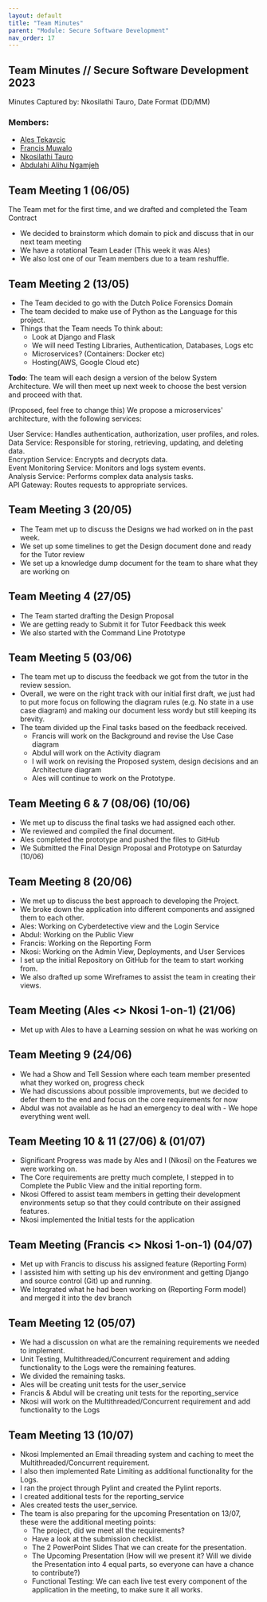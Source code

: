 ```yaml
---
layout: default
title: "Team Minutes"
parent: "Module: Secure Software Development"
nav_order: 17
---
```


## Team Minutes // Secure Software Development 2023
Minutes Captured by: Nkosilathi Tauro, Date Format (DD/MM)
### Members: 
- <a href="https://github.com/alesteka" target="_blank">Ales Tekavcic</a>
- <a href="https://github.com/muwalofra" target="_blank">Francis Muwalo</a>
- <a href="https://github.com/nkosi-tauro" target="_blank">Nkosilathi Tauro</a>
- <a href="https://github.com/alihu12345" target="_blank">Abdulahi Alihu Ngamjeh</a>


## Team Meeting 1 (06/05)

The Team met for the first time, and we drafted and completed the Team Contract
- We decided to brainstorm which domain to pick and discuss that in our next team meeting
- We have a rotational Team Leader (This week it was Ales)
- We also lost one of our Team members due to a team reshuffle.  

## Team Meeting 2 (13/05)
- The Team decided to go with the Dutch Police Forensics Domain
- The team decided to make use of Python as the Language for this project.
- Things that the Team needs To think about:
    - Look at Django and Flask 
    - We will need Testing Libraries, Authentication, Databases, Logs etc
    - Microservices? (Containers: Docker etc)
    - Hosting(AWS, Google Cloud etc) 

**Todo**:
The team will each design a version of the below System Architecture. We will then meet up next week to choose the best version and proceed with that. 

(Proposed, feel free to change this)
We propose a microservices' architecture, with the following services:

User Service: Handles authentication, authorization, user profiles, and roles.  
Data Service: Responsible for storing, retrieving, updating, and deleting data.  
Encryption Service: Encrypts and decrypts data.  
Event Monitoring Service: Monitors and logs system events.  
Analysis Service: Performs complex data analysis tasks.   
API Gateway: Routes requests to appropriate services.  


## Team Meeting 3 (20/05)
- The Team met up to discuss the Designs we had worked on in the past week.
- We set up some timelines to get the Design document done and ready for the Tutor review
- We set up a knowledge dump document for the team to share what they are working on


## Team Meeting 4 (27/05)	
- The Team started drafting the Design Proposal
- We are getting ready to Submit it for Tutor Feedback this week
- We also started with the Command Line Prototype

## Team Meeting 5 (03/06)	
- The team met up to discuss the feedback we got from the tutor in the review session.
- Overall, we were on the right track with our initial first draft, we just had to put more focus on following the diagram rules (e.g. No state in a use case diagram) and making our document less wordy but still keeping its brevity.
- The team divided up the Final tasks based on the feedback received.
    - Francis will work on the Background and revise the Use Case diagram
    - Abdul will work on the Activity diagram
    - I will work on revising the Proposed system, design decisions and an Architecture diagram
    - Ales will continue to work on the Prototype.


## Team Meeting 6 & 7 (08/06) (10/06)
- We met up to discuss the final tasks we had assigned each other.
- We reviewed and compiled the final document.
- Ales completed the prototype and pushed the files to GitHub
- We Submitted the Final Design Proposal and Prototype on Saturday (10/06)

## Team Meeting 8 (20/06)
- We met up to discuss the best approach to developing the Project.
- We broke down the application into different components and assigned them to each other.
- Ales: Working on Cyberdetective view and the Login Service
- Abdul: Working on the Public View
- Francis: Working on the Reporting Form
- Nkosi: Working on the Admin View, Deployments, and User Services
- I set up the initial Repository on GitHub for the team to start working from.
- We also drafted up some Wireframes to assist the team in creating their views.

## Team Meeting (Ales <> Nkosi 1-on-1) (21/06)
- Met up with Ales to have a Learning session on what he was working on


## Team Meeting 9 (24/06)
- We had a Show and Tell Session where each team member presented what they worked on, progress check
- We had discussions about possible improvements, but we decided to defer them to the end and focus on the core requirements for now
- Abdul was not available as he had an emergency to deal with - We hope everything went well. 


## Team Meeting 10 & 11 (27/06) & (01/07)
- Significant Progress was made by Ales and I (Nkosi) on the Features we were working on.
- The Core requirements are pretty much complete, I stepped in to Complete the Public View and the initial reporting form.
- Nkosi Offered to assist team members in getting their development environments setup so that they could contribute on their assigned features.
- Nkosi implemented the Initial tests for the application


## Team Meeting (Francis <> Nkosi 1-on-1) (04/07)
- Met up with Francis to discuss his assigned feature (Reporting Form)
- I assisted him with setting up his dev environment and getting Django and source control (Git) up and running.
- We Integrated what he had been working on (Reporting Form model) and merged it into the dev branch



## Team Meeting 12 (05/07)
- We had a discussion on what are the remaining requirements we needed to implement.
- Unit Testing, Multithreaded/Concurrent requirement and adding functionality to the Logs were the remaining features.
- We divided the remaining tasks.
- Ales will be creating unit tests for the user_service
- Francis & Abdul will be creating unit tests for the reporting_service
- Nkosi will work on the Multithreaded/Concurrent requirement and add functionality to the Logs

## Team Meeting 13 (10/07)
- Nkosi Implemented an Email threading system and caching to meet the Multithreaded/Concurrent requirement.
- I also then implemented Rate Limiting as additional functionality for the Logs.
- I ran the project through Pylint and created the Pylint reports.
- I created additional tests for the reporting_service
- Ales created tests the user_service.
- The team is also preparing for the upcoming Presentation on 13/07, these were the additional meeting points:
    - The project, did we meet all the requirements?
    - Have a look at the submission checklist. 
    - The 2 PowerPoint Slides That we can create for the presentation. 
    - The Upcoming Presentation (How will we present it? Will we divide the Presentation into 4 equal parts, so everyone can have a chance to contribute?)
    - Functional Testing: We can each live test every component of the application in the meeting, to make sure it all works.


	
